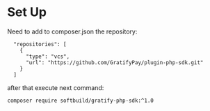 # Set Up

Need to add to composer.json the repository:
```shell
  "repositories": [
    {
      "type": "vcs",
      "url": "https://github.com/GratifyPay/plugin-php-sdk.git"
    }
  ]
```
after that execute next command:
```shell
composer require softbuild/gratify-php-sdk:^1.0
```
